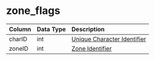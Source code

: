 # zone\_flags

| Column | Data Type | Description |
| :--- | :--- | :--- |
| charID | int | [Unique Character Identifier](https://github.com/EQEmu/docs-db-schema/tree/e0eb157dbf5563b03c0faf391abc87ec69239f4a/docs/schema/categories/zone/character_data.md) |
| zoneID | int | [Zone Identifier](https://eqemu.gitbook.io/server/categories/zones/zone-list) |

